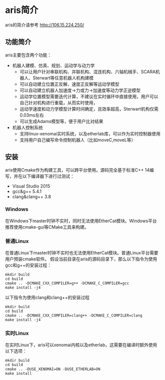 ﻿# aris简介

aris的简介请参考 http://106.15.224.250/

## 功能简介
aris主要包含两个功能：
- 机器人建模、仿真、规划、运动学与动力学
	- 可以让用户针对串联机构、并联机构、混连机构、六轴机械手、SCARA机器人、Sterwart等任意机器人机构建模
	- 可以自动建立位置正反解、速度正反解等运动学模型
	- 可以自动建立机器人加速度->力或力->加速度等动力学正逆模型
	- 运动学位置模型需要迭代计算，不建议在实时循环中直接使用，用户可以自己针对机构进行重载，从而实时使用，
	- 运动学速度和动力学模型计算时间确定，且效率超高，Sterwart机构仅需0.03ms左右
	- 可以生成Adams模型等，便于用户比对结果
- 机器人控制系统
	- 支持linux-xenomai实时系统，以及etherlab库，可以作为实时控制器使用
	- 支持用户自己编写命令控制机器人（比如moveC,moveL等）

## 安装
aris使用Cmake作为构建工具，可以跨平台使用。源码完全基于标准C++ 14编写，并在以下编译器下进行过测试：
- Visual Studio 2015
- gcc&g++ 5.4.1
- clang&clang++ 3.8

### Windows
在Windows下master时钟不实时，同时无法使用EtherCat模块。Windows平台推荐使用cmake-gui等CMake工具来构建。

### 普通Linux
在普通Linux下master时钟不实时也无法使用EtherCat模块。普通Linux平台需要用户预装cmake软件。
假设当前目录在aris的源码目录下，那么以下指令为使用gcc和g++的安装过程：
~~~~~~~~~~~~~~~~~
mkdir build
cd build
cmake .. -DCMAKE_CXX_COMPILER=g++ -DCMAKE_C_COMPILER=gcc
make install -j4
~~~~~~~~~~~~~~~~~

以下指令为使用clang和clang++的安装过程
~~~~~~~~~~~~~~~~~
mkdir build
cd build
cmake .. -DCMAKE_CXX_COMPILER=clang++ -DCMAKE_C_COMPILER=clang
make install -j4
~~~~~~~~~~~~~~~~~

### 实时Linux
在实时Linux下，aris可以xenomai内核以及etherlab，这需要在编译时额外使用以下选项：
~~~~~~~~~~~~~~~~~
mkdir build
cd build
cmake .. -DUSE_XENOMAI=ON -DUSE_ETHERLAB=ON
make install
~~~~~~~~~~~~~~~~~

